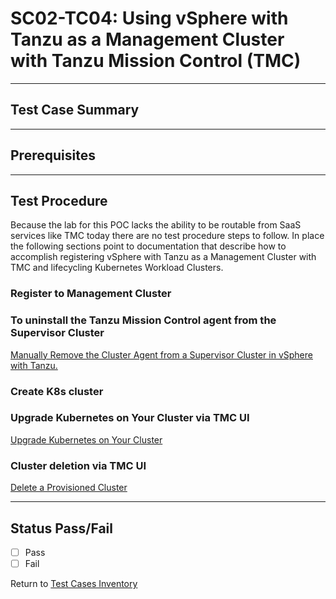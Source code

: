 # SC02-TC04: Using vSphere with Tanzu as a Management Cluster with Tanzu Mission Control (TMC)

---

## Test Case Summary

---

## Prerequisites

---

## Test Procedure

Because the lab for this POC lacks the ability to be routable from SaaS services like TMC today there are no test procedure steps to follow. In place the following sections point to documentation that describe how to accomplish registering vSphere with Tanzu as a Management Cluster with TMC and lifecycling Kubernetes Workload Clusters.

### Register to Management Cluster

### To uninstall the Tanzu Mission Control agent from the Supervisor Cluster

[Manually Remove the Cluster Agent from a Supervisor Cluster in vSphere with Tanzu.](https://docs.vmware.com/en/VMware-vSphere/7.0/vmware-vsphere-with-tanzu/GUID-ED4417DC-592C-454A-8292-97F93BD76957.html?hWord=N4IghgNiBcICoFkDCIC+Q)

### Create K8s cluster

### Upgrade Kubernetes on Your Cluster via TMC UI

[Upgrade Kubernetes on Your Cluster](https://docs.vmware.com/en/VMware-Tanzu-Mission-Control/services/tanzumc-using/GUID-25890834-CFE9-4948-8E36-4A211FD874F1.html)

### Cluster deletion via TMC UI

[Delete a Provisioned Cluster](https://docs.vmware.com/en/VMware-Tanzu-Mission-Control/services/tanzumc-using/GUID-54D8EC70-E18E-4BB4-B2B7-3FDD09822833.html)

---

## Status Pass/Fail

* [  ] Pass
* [  ] Fail

Return to [Test Cases Inventory](../README.md###Test-Cases-Inventory)
